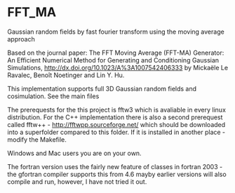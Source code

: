 FFT_MA
======

Gaussian random fields by fast fourier transform using the moving average approach

Based on the journal paper: The FFT Moving Average (FFT-MA) Generator: An Efficient Numerical Method for Generating and Conditioning Gaussian Simulations,
http://dx.doi.org/10.1023/A%3A1007542406333 by Mickaële Le Ravalec, Benoît Noetinger and Lin Y. Hu.

This implementation supports full 3D Gaussian random fields and cosimulation. See the main files

The prerequests for the this project is fftw3 which is avaliable in every linux distribution. For the C++ implementation there is also a second prerequest called fftw++ - http://fftwpp.sourceforge.net/ which should be downloaded into a superfolder compared to this folder. If it is installed in another place - modify the Makefile.

Windows and Mac users you are on your own.

The fortran version uses the fairly new feature of classes in fortran 2003 - the gfortran compiler supports this from 4.6 mayby earlier versions will also compile and run, however, I have not tried it out.
